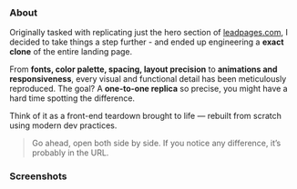 ### About

Originally tasked with replicating just the hero section of [leadpages.com](https://www.leadpages.com), I decided to take things a step further - and ended up engineering a **exact clone** of the entire landing page.

From **fonts, color palette, spacing, layout precision** to **animations and responsiveness**, every visual and functional detail has been meticulously reproduced. The goal? A **one-to-one replica** so precise, you might have a hard time spotting the difference.

Think of it as a front-end teardown brought to life — rebuilt from scratch using modern dev practices.

> Go ahead, open both side by side. If you notice any difference, it’s probably in the URL.

### Screenshots

